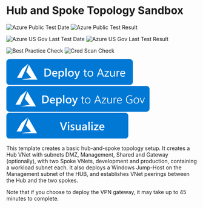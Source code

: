 # Hub and Spoke Topology Sandbox

![Azure Public Test Date](https://azurequickstartsservice.blob.core.windows.net/badges/demos/hub-and-spoke-sandbox/PublicLastTestDate.svg)
![Azure Public Test Result](https://azurequickstartsservice.blob.core.windows.net/badges/demos/hub-and-spoke-sandbox/PublicDeployment.svg)

![Azure US Gov Last Test Date](https://azurequickstartsservice.blob.core.windows.net/badges/demos/hub-and-spoke-sandbox/FairfaxLastTestDate.svg)
![Azure US Gov Last Test Result](https://azurequickstartsservice.blob.core.windows.net/badges/demos/hub-and-spoke-sandbox/FairfaxDeployment.svg)

![Best Practice Check](https://azurequickstartsservice.blob.core.windows.net/badges/demos/hub-and-spoke-sandbox/BestPracticeResult.svg)
![Cred Scan Check](https://azurequickstartsservice.blob.core.windows.net/badges/demos/hub-and-spoke-sandbox/CredScanResult.svg)

[![Deploy To Azure](https://raw.githubusercontent.com/Azure/azure-quickstart-templates/master/1-CONTRIBUTION-GUIDE/images/deploytoazure.svg?sanitize=true)](https://portal.azure.com/#create/Microsoft.Template/uri/https%3A%2F%2Fraw.githubusercontent.com%2FAzure%2Fazure-quickstart-templates%2Fmaster%2Fdemos%2Fhub-and-spoke-sandbox%2Fazuredeploy.json)
[![Deploy To Azure US Gov](https://raw.githubusercontent.com/Azure/azure-quickstart-templates/master/1-CONTRIBUTION-GUIDE/images/deploytoazuregov.svg?sanitize=true)](https://portal.azure.us/#create/Microsoft.Template/uri/https%3A%2F%2Fraw.githubusercontent.com%2FAzure%2Fazure-quickstart-templates%2Fmaster%2Fdemos%2Fhub-and-spoke-sandbox%2Fazuredeploy.json)
[![Visualize](https://raw.githubusercontent.com/Azure/azure-quickstart-templates/master/1-CONTRIBUTION-GUIDE/images/visualizebutton.svg?sanitize=true)](http://armviz.io/#/?load=https%3A%2F%2Fraw.githubusercontent.com%2FAzure%2Fazure-quickstart-templates%2Fmaster%2Fdemos%2Fhub-and-spoke-sandbox%2Fazuredeploy.json)

This template creates a basic hub-and-spoke topology setup. It creates a Hub VNet with subnets DMZ, Management, Shared and Gateway (optionally), with two Spoke VNets, development and production, containing a workload subnet each. It also deploys a Windows Jump-Host on the Management subnet of the HUB, and establishes VNet peerings between the Hub and the two spokes. 

Note that if you choose to deploy the VPN gateway, it may take up to 45 minutes to complete.
